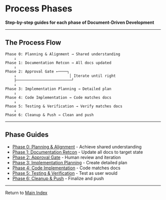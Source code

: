 # Process Phases

**Step-by-step guides for each phase of Document-Driven Development**

---

## The Process Flow

```
Phase 0: Planning & Alignment → Shared understanding
    ↓
Phase 1: Documentation Retcon → All docs updated
    ↓
Phase 2: Approval Gate ←────┐
    ↓                        │ Iterate until right
    ├─────────────────────────┘
    ↓
Phase 3: Implementation Planning → Detailed plan
    ↓
Phase 4: Code Implementation → Code matches docs
    ↓
Phase 5: Testing & Verification → Verify matches docs
    ↓
Phase 6: Cleanup & Push → Clean and push
```

---

## Phase Guides

- [Phase 0: Planning & Alignment](00_planning_and_alignment.md) - Achieve shared understanding
- [Phase 1: Documentation Retcon](01_documentation_retcon.md) - Update all docs to target state
- [Phase 2: Approval Gate](02_approval_gate.md) - Human review and iteration
- [Phase 3: Implementation Planning](03_implementation_planning.md) - Create detailed plan
- [Phase 4: Code Implementation](04_code_implementation.md) - Code matches docs
- [Phase 5: Testing & Verification](05_testing_and_verification.md) - Test as user would
- [Phase 6: Cleanup & Push](06_cleanup_and_push.md) - Finalize and push

---

Return to [Main Index](../README.md)
